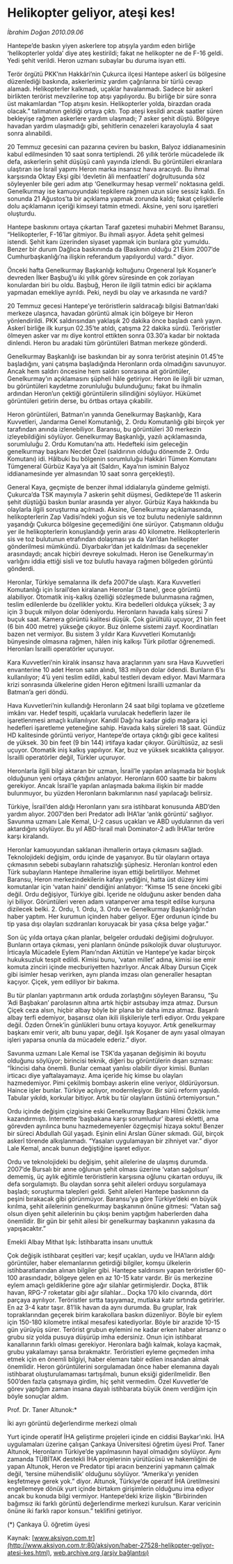 # Helikopter geliyor, ateşi kes!

*İbrahim Doğan 2010.09.06*

<font class="agenda2NewsSpot">
 Hantepe’de baskın yiyen askerlere top atışıyla yardım eden birliğe ‘helikopterler yolda’ diye ateş kestirildi; fakat ne helikopter ne de F-16 geldi. Yedi şehit verildi. Heron uzmanı subaylar bu duruma isyan etti.
</font>
<font class="newsDetail">
 <p>
 </p>
 <p class="MsoNormal">
  Terör örgütü PKK’nın Hakkâri’nin Çukurca ilçesi Hantepe askerî üs bölgesine düzenlediği baskında, askerlerimiz yardım çağrılarına bir türlü cevap alamadı. Helikopterler kalkmadı, uçaklar havalanmadı. Sadece bir askerî birlikten terörist mevzilerine top atışı yapılıyordu. Bu birliğe bir süre sonra üst makamlardan “Top atışını kesin. Helikopterler yolda, birazdan orada olacak.” talimatının geldiği ortaya çıktı. Top ateşi kesildi ancak saatler süren bekleyişe rağmen askerlere yardım ulaşmadı; 7 asker şehit düştü. Bölgeye havadan yardım ulaşmadığı gibi, şehitlerin cenazeleri karayoluyla 4 saat sonra alınabildi.
 </p>
 <p class="MsoNormal">
  20 Temmuz gecesini can pazarına çeviren bu baskın, Balyoz iddianamesinin kabul edilmesinden 10 saat sonra tertiplendi. 26 yıllık terörle mücadelede ilk defa, askerlerin şehit düşüşü canlı yayında izlendi. Bu görüntüleri ekranlara ulaştıran ise İsrail yapımı Heron marka insansız hava aracıydı. Bu ihmal karşısında Oktay Ekşi gibi ‘devletin âli menfaatleri’ doğrultusunda söz söyleyenler bile geri adım atıp ‘Genelkurmay hesap vermeli’ noktasına geldi. Genelkurmay ise kamuoyundaki tepkilere rağmen uzun süre sessiz kaldı. En sonunda 21 Ağustos’ta bir açıklama yapmak zorunda kaldı; fakat çelişkilerle dolu açıklamanın içeriği kimseyi tatmin etmedi. Aksine, yeni soru işaretleri oluşturdu.
 </p>
 <p class="MsoNormal">
  Hantepe baskınını ortaya çıkartan Taraf gazetesi muhabiri Mehmet Baransu, “Helikopterler, F-16’lar gitmiyor. Bu ihmali aşıyor. Âdeta şehit gelmesi istendi. Şehit kanı üzerinden siyaset yapmak için bunlara göz yumuldu. Benzer bir durum Dağlıca baskınında da (Baskının olduğu 21 Ekim 2007’de Cumhurbaşkanlığı’na ilişkin referandum yapılıyordu) vardı.” diyor.
 </p>
 <p class="MsoNormal">
  Önceki hafta Genelkurmay Başkanlığı koltuğunu Orgeneral Işık Koşaner’e devreden İlker Başbuğ’u iki yıllık görev süresinde en çok zorlayan konulardan biri bu oldu. Başbuğ, Heron ile ilgili tatmin edici bir açıklama yapmadan emekliye ayrıldı. Peki, neydi bu olay ve arkasında ne vardı?
 </p>
 <p class="MsoNormal">
  20 Temmuz gecesi Hantepe’ye teröristlerin saldıracağı bilgisi Batman’daki merkeze ulaşınca, havadan görüntü almak için bölgeye bir Heron yönlendirildi. PKK saldırısından yaklaşık 20 dakika önce başladı canlı yayın. Askerî birliğe ilk kurşun 02.35’te atıldı, çatışma 22 dakika sürdü. Teröristler ölmeyen asker var mı diye kontrol ettikten sonra 03.30’a kadar bir noktada dinlendi. Heron bu aradaki tüm görüntüleri Batman merkeze gönderdi.
 </p>
 <p class="MsoNormal">
  Genelkurmay Başkanlığı ise baskından bir ay sonra terörist ateşinin 01.45’te başladığını, yani çatışma başladığında Heronların orda olmadığını savunuyor. Ancak hem saldırı öncesine hem saldırı sonrasına ait görüntüler, Genelkurmay’ın açıklamasını şüpheli hâle getiriyor. Heron ile ilgili bir uzman, bu görüntüleri kaydetme zorunluluğu bulunduğunu; fakat bu ihmalin ardından Heron’un çektiği görüntülerin silindiğini söylüyor. Hükümet görüntüleri getirin derse, bu örtbas ortaya çıkabilir.
 </p>
 <p class="MsoNormal">
  Heron görüntüleri, Batman’ın yanında Genelkurmay Başkanlığı, Kara Kuvvetleri, Jandarma Genel Komutanlığı, 2. Ordu Komutanlığı gibi birçok yer tarafından anında izlenebiliyor. Baransu, bu görüntüleri 30 merkezin izleyebildiğini söylüyor. Genelkurmay Başkanlığı, yazılı açıklamasında, sorumluluğu 2. Ordu Komutanı’na attı. Hedefteki isim geleceğin genelkurmay başkanı Necdet Özel (saldırının olduğu dönemde 2. Ordu Komutanı) idi. Hâlbuki bu bölgenin sorumluluğu Hakkâri Tümen Komutanı Tümgeneral Gürbüz Kaya’ya ait (Saldırı, Kaya’nın isminin Balyoz iddianamesinde yer almasından 10 saat sonra gerçekleşti).
 </p>
 <p class="MsoNormal">
  General Kaya, geçmişte de benzer ihmal iddialarıyla gündeme gelmişti. Çukurca’da TSK mayınıyla 7 askerin şehit düşmesi, Gediktepe’de 11 askerin şehit düştüğü baskın bunlar arasında yer alıyor. Gürbüz Kaya hakkında bu olaylarla ilgili soruşturma açılmadı. Aksine, Genelkurmay açıklamasında, helikopterlerin Zap Vadisi’ndeki yoğun sis ve toz bulutu nedeniyle saldırının yaşandığı Çukurca bölgesine geçemediğini öne sürüyor. Çatışmanın olduğu yer ile helikopterlerin konuşlandığı yerin arası 40 kilometre. Helikopterlerin sis ve toz bulutunun etrafından dolaşması ya da Van’dan helikopter gönderilmesi mümkündü. Diyarbakır’dan jet kaldırılması da seçenekler arasındaydı; ancak hiçbiri devreye sokulmadı. Heron ise Genelkurmay’ın varlığını iddia ettiği sisli ve toz bulutlu havaya rağmen bölgeden görüntü gönderdi.
 </p>
 <p class="MsoNormal">
  Heronlar, Türkiye semalarına ilk defa 2007’de ulaştı. Kara Kuvvetleri Komutanlığı için İsrail’den kiralanan Heronlar (3 tane), gece görüntü alabiliyor. Otomatik iniş-kalkış özelliği sözleşmede bulunmasına rağmen, teslim edilenlerde bu özellikler yoktu. Kira bedelleri oldukça yüksek; 3 ay için 3 buçuk milyon dolar ödeniyordu. Heronların havada kalış süresi 7 buçuk saat. Kamera görüntü kalitesi düşük. Çok gürültülü uçuyor, 21 bin feet (6 bin 400 metre) yükseğe çıkıyor. Buz önleme sistemi zayıf. Koordinatları bazen net vermiyor. Bu sistem 3 yıldır Kara Kuvvetleri Komutanlığı bünyesinde olmasına rağmen, hâlen iniş kalkışı Türk pilotlar öğrenemedi. Heronları İsrailli operatörler uçuruyor.
  <span>
  </span>
 </p>
 <p class="MsoNormal">
  Kara Kuvvetleri’nin kiralık insansız hava araçlarının yanı sıra Hava Kuvvetleri envanterine 10 adet Heron satın alındı, 183 milyon dolar ödendi. Bunların 6’sı kullanılıyor; 4’ü yeni teslim edildi, kabul testleri devam ediyor. Mavi Marmara krizi sonrasında ülkelerine giden Heron eğitmeni İsrailli uzmanlar da Batman’a geri döndü.
 </p>
 <p class="MsoNormal">
  Hava Kuvvetleri’nin kullandığı Heronların 24 saat bilgi toplama ve gözetleme imkânı var. Hedef tespiti, uçaklarla vurulacak hedeflerin lazer ile işaretlenmesi amaçlı kullanılıyor. Kandil Dağı’na kadar gidip mağara içi hedefleri işaretleme yeteneğine sahip. Havada kalış süreleri 18 saat. Gündüz HD kalitesinde görüntü veriyor, Hantepe’de ortaya çıktığı gibi gece kalitesi de yüksek. 30 bin feet (9 bin 144) irtifaya kadar çıkıyor. Gürültüsüz, az sesli uçuyor. Otomatik iniş kalkış yapılıyor. Kar, buz ve yüksek sıcaklıkta çalışıyor. İsrailli operatörler değil, Türkler uçuruyor.
 </p>
 <p class="MsoNormal">
  Heronlarla ilgili bilgi aktaran bir uzman, İsrail’le yapılan anlaşmada bir boşluk olduğunun yeni ortaya çıktığını anlatıyor. Heronların 600 saatte bir bakımı gerekiyor. Ancak İsrail’le yapılan anlaşmada bakıma ilişkin bir madde bulunmuyor, bu yüzden Heronların bakımlarının nasıl yapılacağı belirsiz.
 </p>
 <p class="MsoNormal">
  Türkiye, İsrail’den aldığı Heronların yanı sıra istihbarat konusunda ABD’den yardım alıyor. 2007’den beri Predator adlı İHA’lar ‘anlık görüntü’ sağlıyor. Savunma uzmanı Lale Kemal, U-2 casus uçakları ve ABD uydularının da veri aktardığını söylüyor. Bu yıl ABD-İsrail malı Dominator-2 adlı İHA’lar teröre karşı kiralandı.
 </p>
 <p class="MsoNormal">
  Heronlar kamuoyundan saklanan ihmallerin ortaya çıkmasını sağladı. Teknolojideki değişim, ordu içinde de yaşanıyor. Bu tür olayların ortaya çıkmasının sebebi subayların rahatsızlığı şüphesiz. Heronları kontrol eden Türk subayların Hantepe ihmallerine isyan ettiği belirtiliyor. Mehmet Baransu, Heron merkezindekilerin kafayı yediğini, hatta üst düzey kimi komutanlar için ‘vatan haini’ dendiğini anlatıyor: “Kimse 15 sene önceki gibi değil. Ordu değişiyor, Türkiye gibi. İçeride ne olduğunu asker benden daha iyi biliyor. Görüntüleri veren adam vatanperver ama tespit edilse kurşuna dizilecek belki. 2. Ordu, 1. Ordu, 3. Ordu ve Genelkurmay Başkanlığı’ndan haber yaptım. Her kurumun içinden haber geliyor. Eğer ordunun içinde bu tip yasa dışı olayları sızdıranları koruyacak bir yasa çıksa belge yağar.”
 </p>
 <p class="MsoNormal">
  Son üç yılda ortaya çıkan planlar, belgeler ordudaki değişimi doğruluyor. Bunların ortaya çıkması, yeni planların önünde psikolojik duvar oluşturuyor. İrticayla Mücadele Eylem Planı’ndan Aktütün ve Hantepe’ye kadar birçok hukuksuzluk tespit edildi. Kimisi bunu, ‘vatan millet’ adına, kimisi ise emir komuta zinciri içinde mecburiyetten hazırlıyor. Ancak Albay Dursun Çiçek gibi isimler hesap verirken, aynı planda imzası olan generaller hesaptan kaçıyor. Çiçek, yem ediliyor bir bakıma.
 </p>
 <p class="MsoNormal">
  Bu tür planları yaptırmanın artık orduda zorlaştığını söyleyen Baransu, “Şu ‘Adi Başbakan’ parolasının altına artık hiçbir astsubay imza atmaz. Dursun Çiçek ceza alsın, hiçbir albay böyle bir plana bir daha imza atmaz. Başarılı albay terfi edemiyor, başarısız olan ikili ilişkileriyle terfi ediyor. Ordu yekpare değil. Özden Örnek’in günlükleri bunu ortaya koyuyor. Artık genelkurmay başkanı emir verir, altı bunu yapar, değil. Işık Koşaner de aynı yasal olmayan işleri yaparsa onunla da mücadele ederiz.” diyor.
 </p>
 <p class="MsoNormal">
  Savunma uzmanı Lale Kemal ise TSK’da yaşanan değişimin iki boyutu olduğunu söylüyor; birincisi teknik, diğeri bu görüntülerin dışarı sızması: “İkincisi daha önemli. Bunlar cemaat yanlısı olabilir diyor kimisi. Bunları irticacı diye yaftalayamayız. Ama içeride hiç kimse bu olayları hazmedemiyor. Pimi çekilmiş bombayı askerin eline veriyor, öldürüyorsun. Haince işler bunlar. Türkiye açılıyor, modernleşiyor. Bir sürü reform yapıldı. Tabular yıkıldı, korkular bitiyor. Artık bu tür olayların üstünü örtemiyorsun.”
 </p>
 <p class="MsoNormal">
  Ordu içinde değişim çizgisine eski Genelkurmay Başkanı Hilmi Özkök ivme kazandırmıştı. İnternette ‘başbakana karşı sorumludur’ ibaresi ekletti, ama görevden ayrılınca bunu hazmedemeyenler özgeçmişi hizaya soktu! Benzer bir süreci Abdullah Gül yaşadı. Eşinin elini Arslan Güner sıkmadı. Gül, birçok askerî törende alkışlanmadı. “Yasaları uygulamayan bir zihniyet var.” diyor Lale Kemal, ancak bunun değiştiğine işaret ediyor.
 </p>
 <p class="MsoNormal">
  Ordu ve teknolojideki bu değişim, şehit ailelerine de ulaşmış durumda. 2007’de Bursalı bir anne oğlunun şehit olması üzerine ‘vatan sağolsun’ dememiş, üç aylık eğitimle teröristlerin karşısına oğlunu çıkartan orduyu, ilk defa sorgulamıştı. Bu olaydan sonra şehit aileleri orduyu sorgulamaya başladı; soruşturma talepleri geldi. Şehit aileleri Hantepe baskınının da peşini bırakacak gibi görünmüyor. Baransu’ya göre Türkiye’deki en büyük kırılma, şehit ailelerinin genelkurmay başkanının önüne gitmesi: “Vatan sağ olsun diyen şehit ailelerinin bu çıkışı benim yaptığım haberlerden daha önemlidir. Bir gün bir şehit ailesi bir genelkurmay başkanının yakasına da yapışacaktır.”
 </p>
 <p class="MsoNormal">
 </p>
 <p class="MsoNormal">
 </p>
 <p class="MsoNormal">
  Emekli Albay Mithat Işık: İstihbaratta insanı unuttuk
 </p>
 <p class="MsoNormal">
 </p>
 <p class="MsoNormal">
  Çok değişik istihbarat çeşitleri var; keşif uçakları, uydu ve İHA’ların aldığı görüntüler, haber elemanlarının getirdiği bilgiler, komşu ülkelerin istihbaratlarından alınan bilgiler gibi. Hantepe saldırısını yapan teröristler 60-100 arasındadır, bölgeye gelen en az 10-15 katır vardır. Bir üs merkezine eylem amaçlı geldiklerine göre ağır silahlar getirmişlerdir. Doçka, 81’lik havan, RPG-7 roketatar gibi ağır silahlar... Doçka 170 kilo civarında, dört parçaya ayrılıyor. Teröristler sırtta taşıyamaz, mutlaka katır sırtında getirirler. En az 3-4 katır taşır. 81’lik havan da aynı durumda. Bu gruplar, Irak topraklarından geçerek birim karakollara baskın düzenliyor. Böyle bir eylem için 150-180  kilometre intikal mesafesi katediyorlar. Böyle bir arazide 10-15 gün yürüyüş sürer. Terörist grubun eylemini ne kadar erken haber alırsanız o grubu siz yolda pusuya düşürüp imha edersiniz. Onun için istihbarat kanallarının farklı olması gerekiyor. Heronlara bağlı kalmak, kolaya kaçmak, grubu yakalamayı şansa bırakmaktır. Teröristleri eyleme geçmeden imha etmek için en önemli bilgiyi, haber elemanı tabir edilen insandan almak önemlidir. Heron görüntülerini sorgulamadan önce haber elemanına dayalı istihbarat oluşturulamaması tartışılmalı, bunun eksiği giderilmelidir. Ben 500’den fazla çatışmaya girdim, hiç şehit vermedim. Özel Kuvvetler’de görev yaptığım zaman insana dayalı istihbarata büyük önem verdiğim için böyle sonuçlar aldım.
 </p>
 <p class="MsoNormal">
 </p>
 <p class="MsoNormal">
  Prof. Dr. Taner Altunok:*
 </p>
 <p class="MsoNormal">
  İki ayrı görüntü değerlendirme merkezi olmalı
 </p>
 <p class="MsoNormal">
 </p>
 <p class="MsoNormal">
  Yurt içinde operatif İHA geliştirme projeleri içinde en ciddisi Baykar’ınki. İHA uygulamaları üzerine çalışan Çankaya Üniversitesi öğretim üyesi Prof. Taner Altunok, Heronların Türkiye’de yapılmasının hayal olmadığını söylüyor. Aynı zamanda TÜBİTAK destekli İHA projelerinin yürütücüsü ve hakemliğini de yapan Altunok, Heron ve Predator tipi aracın benzerini yapmanın çalmak değil, ‘tersine mühendislik’ olduğunu söylüyor. “Amerika’yı yeniden keşfetmeye gerek yok.” diyor. Altunok, Türkiye’de operatif İHA üretilmesini engellemeye dönük yurt içinde birtakım girişimlerin olduğunu ima ediyor ancak bu konuda bilgi vermiyor. Hantepe’deki krize ilişkin “Birbirinden bağımsız iki farklı görüntü değerlendirme merkezi kurulsun. Karar vericinin önüne iki farklı rapor konsun.” teklifini getiriyor.
 </p>
 <p class="MsoNormal">
  (*) Çankaya Ü. öğretim üyesi
 </p>
 <p>
 </p>
</font>

Kaynak: [www.aksiyon.com.tr](http://www.aksiyon.com.tr:80/aksiyon/haber-27528-helikopter-geliyor-atesi-kes.html), [web.archive.org (arşiv bağlantısı)](http://web.archive.org/web/20100916060411/http://www.aksiyon.com.tr:80/aksiyon/haber-27528-helikopter-geliyor-atesi-kes.html)
